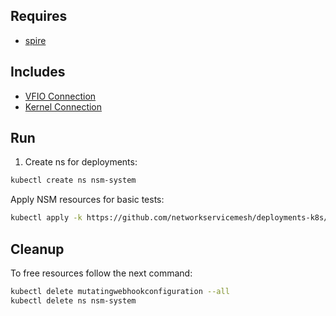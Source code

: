 ## Requires

- [spire](../spire)

## Includes

- [VFIO Connection](../use-cases/Vfio2Noop)
- [Kernel Connection](../use-cases/SriovKernel2Noop)

## Run

1. Create ns for deployments:
```bash
kubectl create ns nsm-system
```

Apply NSM resources for basic tests:
```bash
kubectl apply -k https://github.com/networkservicemesh/deployments-k8s/examples/sriov?ref=ffdcc7e6573e5a00e2cf239182f0646e2ef4997e
```

## Cleanup

To free resources follow the next command:
```bash
kubectl delete mutatingwebhookconfiguration --all
kubectl delete ns nsm-system
```
